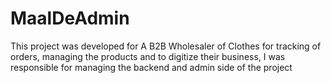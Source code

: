 # MaalDeAdmin
This project was developed for A B2B Wholesaler of Clothes for tracking of orders, managing the products and to digitize their business, I was responsible for managing the backend and admin side of the project
